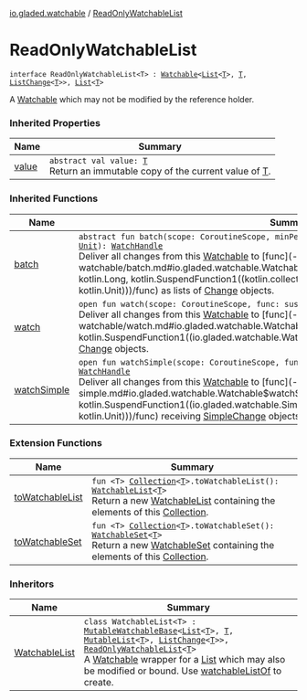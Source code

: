 [io.gladed.watchable](index.md) / [ReadOnlyWatchableList](./-read-only-watchable-list.md)

# ReadOnlyWatchableList

`interface ReadOnlyWatchableList<T> : `[`Watchable`](-watchable/index.md)`<`[`List`](https://kotlinlang.org/api/latest/jvm/stdlib/kotlin.collections/-list/index.html)`<`[`T`](-read-only-watchable-list.md#T)`>, `[`T`](-read-only-watchable-list.md#T)`, `[`ListChange`](-list-change/index.md)`<`[`T`](-read-only-watchable-list.md#T)`>>, `[`List`](https://kotlinlang.org/api/latest/jvm/stdlib/kotlin.collections/-list/index.html)`<`[`T`](-read-only-watchable-list.md#T)`>`

A [Watchable](https://kotlinlang.org/api/latest/jvm/stdlib/kotlin.collections/-list/index.html) which may not be modified by the reference holder.

### Inherited Properties

| Name | Summary |
|---|---|
| [value](-watchable/value.md) | `abstract val value: `[`T`](-watchable/index.md#T)<br>Return an immutable copy of the current value of [T](-watchable/index.md#T). |

### Inherited Functions

| Name | Summary |
|---|---|
| [batch](-watchable/batch.md) | `abstract fun batch(scope: CoroutineScope, minPeriod: `[`Long`](https://kotlinlang.org/api/latest/jvm/stdlib/kotlin/-long/index.html)` = 0, func: suspend (`[`List`](https://kotlinlang.org/api/latest/jvm/stdlib/kotlin.collections/-list/index.html)`<`[`C`](-watchable/index.md#C)`>) -> `[`Unit`](https://kotlinlang.org/api/latest/jvm/stdlib/kotlin/-unit/index.html)`): `[`WatchHandle`](-watch-handle/index.md)<br>Deliver all changes from this [Watchable](-watchable/index.md) to [func](-watchable/batch.md#io.gladed.watchable.Watchable$batch(kotlinx.coroutines.CoroutineScope, kotlin.Long, kotlin.SuspendFunction1((kotlin.collections.List((io.gladed.watchable.Watchable.C)), kotlin.Unit)))/func) as lists of [Change](-change/index.md) objects. |
| [watch](-watchable/watch.md) | `open fun watch(scope: CoroutineScope, func: suspend (`[`C`](-watchable/index.md#C)`) -> `[`Unit`](https://kotlinlang.org/api/latest/jvm/stdlib/kotlin/-unit/index.html)`): `[`WatchHandle`](-watch-handle/index.md)<br>Deliver all changes from this [Watchable](-watchable/index.md) to [func](-watchable/watch.md#io.gladed.watchable.Watchable$watch(kotlinx.coroutines.CoroutineScope, kotlin.SuspendFunction1((io.gladed.watchable.Watchable.C, kotlin.Unit)))/func) as individual [Change](-change/index.md) objects. |
| [watchSimple](-watchable/watch-simple.md) | `open fun watchSimple(scope: CoroutineScope, func: suspend `[`SimpleChange`](-simple-change/index.md)`<`[`V`](-watchable/index.md#V)`>.() -> `[`Unit`](https://kotlinlang.org/api/latest/jvm/stdlib/kotlin/-unit/index.html)`): `[`WatchHandle`](-watch-handle/index.md)<br>Deliver all changes from this [Watchable](-watchable/index.md) to [func](-watchable/watch-simple.md#io.gladed.watchable.Watchable$watchSimple(kotlinx.coroutines.CoroutineScope, kotlin.SuspendFunction1((io.gladed.watchable.SimpleChange((io.gladed.watchable.Watchable.V)), kotlin.Unit)))/func) receiving [SimpleChange](-simple-change/index.md) objects. |

### Extension Functions

| Name | Summary |
|---|---|
| [toWatchableList](kotlin.collections.-collection/to-watchable-list.md) | `fun <T> `[`Collection`](https://kotlinlang.org/api/latest/jvm/stdlib/kotlin.collections/-collection/index.html)`<`[`T`](kotlin.collections.-collection/to-watchable-list.md#T)`>.toWatchableList(): `[`WatchableList`](-watchable-list/index.md)`<`[`T`](kotlin.collections.-collection/to-watchable-list.md#T)`>`<br>Return a new [WatchableList](-watchable-list/index.md) containing the elements of this [Collection](https://kotlinlang.org/api/latest/jvm/stdlib/kotlin.collections/-collection/index.html). |
| [toWatchableSet](kotlin.collections.-collection/to-watchable-set.md) | `fun <T> `[`Collection`](https://kotlinlang.org/api/latest/jvm/stdlib/kotlin.collections/-collection/index.html)`<`[`T`](kotlin.collections.-collection/to-watchable-set.md#T)`>.toWatchableSet(): `[`WatchableSet`](-watchable-set/index.md)`<`[`T`](kotlin.collections.-collection/to-watchable-set.md#T)`>`<br>Return a new [WatchableSet](-watchable-set/index.md) containing the elements of this [Collection](https://kotlinlang.org/api/latest/jvm/stdlib/kotlin.collections/-collection/index.html). |

### Inheritors

| Name | Summary |
|---|---|
| [WatchableList](-watchable-list/index.md) | `class WatchableList<T> : `[`MutableWatchableBase`](-mutable-watchable-base/index.md)`<`[`List`](https://kotlinlang.org/api/latest/jvm/stdlib/kotlin.collections/-list/index.html)`<`[`T`](-watchable-list/index.md#T)`>, `[`T`](-watchable-list/index.md#T)`, `[`MutableList`](https://kotlinlang.org/api/latest/jvm/stdlib/kotlin.collections/-mutable-list/index.html)`<`[`T`](-watchable-list/index.md#T)`>, `[`ListChange`](-list-change/index.md)`<`[`T`](-watchable-list/index.md#T)`>>, `[`ReadOnlyWatchableList`](./-read-only-watchable-list.md)`<`[`T`](-watchable-list/index.md#T)`>`<br>A [Watchable](-watchable/index.md) wrapper for a [List](https://kotlinlang.org/api/latest/jvm/stdlib/kotlin.collections/-list/index.html) which may also be modified or bound. Use [watchableListOf](watchable-list-of.md) to create. |
